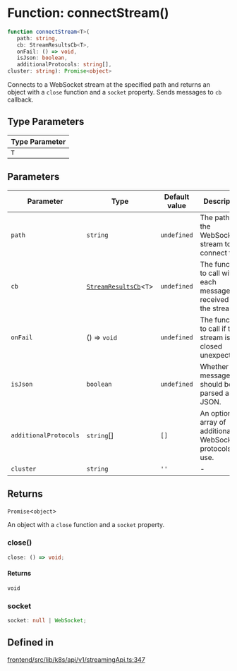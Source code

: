 # Function: connectStream()

```ts
function connectStream<T>(
   path: string, 
   cb: StreamResultsCb<T>, 
   onFail: () => void, 
   isJson: boolean, 
   additionalProtocols: string[], 
cluster: string): Promise<object>
```

Connects to a WebSocket stream at the specified path and returns an object
with a `close` function and a `socket` property. Sends messages to `cb` callback.

## Type Parameters

| Type Parameter |
| ------ |
| `T` |

## Parameters

| Parameter | Type | Default value | Description |
| ------ | ------ | ------ | ------ |
| `path` | `string` | `undefined` | The path of the WebSocket stream to connect to. |
| `cb` | [`StreamResultsCb`](../type-aliases/StreamResultsCb.md)\<`T`\> | `undefined` | The function to call with each message received from the stream. |
| `onFail` | () => `void` | `undefined` | The function to call if the stream is closed unexpectedly. |
| `isJson` | `boolean` | `undefined` | Whether the messages should be parsed as JSON. |
| `additionalProtocols` | `string`[] | `[]` | An optional array of additional WebSocket protocols to use. |
| `cluster` | `string` | `''` | - |

## Returns

`Promise`\<`object`\>

An object with a `close` function and a `socket` property.

### close()

```ts
close: () => void;
```

#### Returns

`void`

### socket

```ts
socket: null | WebSocket;
```

## Defined in

[frontend/src/lib/k8s/api/v1/streamingApi.ts:347](https://github.com/headlamp-k8s/headlamp/blob/2481a1c9f2b4a69a9320466e7a455215b14b97b0/frontend/src/lib/k8s/api/v1/streamingApi.ts#L347)

